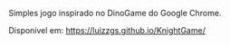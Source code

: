 Simples jogo inspirado no DinoGame do Google Chrome.

Disponivel em: https://luizzgs.github.io/KnightGame/
